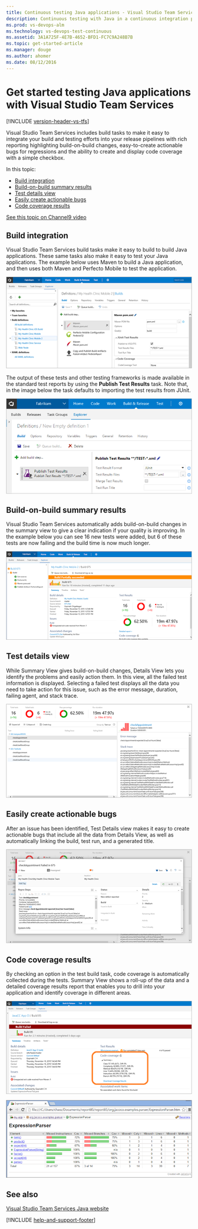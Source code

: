 ```yaml
---
title: Continuous testing Java applications - Visual Studio Team Services
description: Continuous testing with Java in a continuous integration pipeline with Visual Studio Team Services (VSTS)
ms.prod: vs-devops-alm
ms.technology: vs-devops-test-continuous
ms.assetid: 3A1A725F-4E7B-4652-BFD1-FC7C9A248B7B
ms.topic: get-started-article
ms.manager: douge
ms.author: ahomer
ms.date: 08/12/2016
---
```


# Get started testing Java applications with Visual Studio Team Services

[!INCLUDE [version-header-vs-tfs](../../_shared/version-header-vs-tfs.md)]

Visual Studio Team Services includes build tasks to
make it easy to integrate your build and testing 
efforts into your release pipelines with rich 
reporting highlighting build-on-build changes, 
easy-to-create actionable bugs for regressions and 
the ability to create and display code coverage 
with a simple checkbox. 

In this topic:

* [Build integration](#build-integration)
* [Build-on-build summary results](#summary-results)
* [Test details view](#test-details)
* [Easily create actionable bugs](#actionable)
* [Code coverage results](#code-coverage)

[See this topic on Channel9 video](https://channel9.msdn.com/Series/Test-Tools-in-Visual-Studio/Testing-Java-Applications-with-Visual-Studio-Team-Services)

<a name="build-integration"></a>
## Build integration

Visual Studio Team Services build tasks make it 
easy to build to build Java applications. These 
same tasks also make it easy to test your Java 
applications. The example below uses Maven to build
a Java application, and then uses both Maven and 
Perfecto Mobile to test the application.

![Visual Studio Team Services build and test integration](_img/continuous-test-java/continuous-test-java-01.png)

The output of these tests and other testing 
frameworks is made available in the standard 
test reports by using the **Publish Test Results**
task. Note that, in the image below the task defaults to 
importing the test results from JUnit.

![Importing the test results from JUnit](_img/continuous-test-java/continuous-test-java-02.png)

<a name="summary-results"></a>
## Build-on-build summary results

Visual Studio Team Services automatically adds 
build-on-build changes in the summary view to give 
a clear indication if your quality is improving.
In the example below you can see 16 new tests were 
added, but 6 of these tests are now failing and the 
build time is now much longer. 

![Tests now failing and the build time is much longer](_img/continuous-test-java/continuous-test-java-03.png)

<a name="test-details"></a>
## Test details view

While Summary View gives build-on-build changes,
Details View lets you identify the problems
and easily action them. In this view, all the 
failed test information is displayed.
Selecting a failed test displays all the data 
you need to take action for this issue, such as
the error message, duration, failing agent, and 
stack trace.

![Viewing the data for a failed test](_img/continuous-test-java/continuous-test-java-04.png)

<a name="actionable"></a>
## Easily create actionable bugs

After an issue has been identified, Test Details
view makes it easy to create actionable bugs that 
include all the data from Details 
View, as well as automatically linking the build, 
test run, and a generated title.

![Creating actionable bugs that include all the data from from Details View](_img/continuous-test-java/continuous-test-java-05.png)

<a name="code-coverage"></a>
## Code coverage results

By checking an option in the test build task, code 
coverage is automatically collected during the 
tests. Summary View shows a roll-up of the data and
a detailed coverage results report that enables you
to drill into your application and identify 
coverage in different areas.

![Code coverage results in the build summary](_img/continuous-test-java/continuous-test-java-06.png)

![Code coverage results in the browser](_img/continuous-test-java/continuous-test-java-07.png)

## See also

[Visual Studio Team Services Java website](http://java.visualstudio.com/)

[!INCLUDE [help-and-support-footer](../../_shared/help-and-support-footer.md)] 
 
